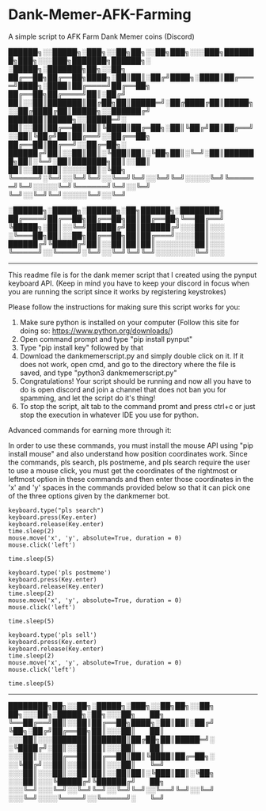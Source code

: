 # Dank-Memer-AFK-Farming
A simple script to AFK Farm Dank Memer coins (Discord)

██████╗░░█████╗░███╗░░██╗██╗░░██╗███╗░░░███╗███████╗███╗░░░███╗███████╗██████╗░  ░█████╗░███████╗██╗░░██╗
██╔══██╗██╔══██╗████╗░██║██║░██╔╝████╗░████║██╔════╝████╗░████║██╔════╝██╔══██╗  ██╔══██╗██╔════╝██║░██╔╝
██║░░██║███████║██╔██╗██║█████═╝░██╔████╔██║█████╗░░██╔████╔██║█████╗░░██████╔╝  ███████║█████╗░░█████═╝░
██║░░██║██╔══██║██║╚████║██╔═██╗░██║╚██╔╝██║██╔══╝░░██║╚██╔╝██║██╔══╝░░██╔══██╗  ██╔══██║██╔══╝░░██╔═██╗░
██████╔╝██║░░██║██║░╚███║██║░╚██╗██║░╚═╝░██║███████╗██║░╚═╝░██║███████╗██║░░██║  ██║░░██║██║░░░░░██║░╚██╗
╚═════╝░╚═╝░░╚═╝╚═╝░░╚══╝╚═╝░░╚═╝╚═╝░░░░░╚═╝╚══════╝╚═╝░░░░░╚═╝╚══════╝╚═╝░░╚═╝  ╚═╝░░╚═╝╚═╝░░░░░╚═╝░░╚═╝

░██████╗░█████╗░██████╗░██╗██████╗░████████╗
██╔════╝██╔══██╗██╔══██╗██║██╔══██╗╚══██╔══╝
╚█████╗░██║░░╚═╝██████╔╝██║██████╔╝░░░██║░░░
░╚═══██╗██║░░██╗██╔══██╗██║██╔═══╝░░░░██║░░░
██████╔╝╚█████╔╝██║░░██║██║██║░░░░░░░░██║░░░
╚═════╝░░╚════╝░╚═╝░░╚═╝╚═╝╚═╝░░░░░░░░╚═╝░░░


-----------------------------------------------------------------------------------------------------------

This readme file is for the dank memer script that I created using the pynput keyboard API. (Keep in mind you have to keep your discord in focus when you are running the script since it works by registering keystrokes)

Please follow the instructions for making sure this script works for you:
1) Make sure python is installed on your computer (Follow this site for doing so: https://www.python.org/downloads/)
2) Open command prompt and type "pip install pynput"
3) Type "pip install key" followed by that
4) Download the dankmemerscript.py and simply double click on it. If it does not work, open cmd, and go to the directory where the file is saved, and type "python3 dankmemerscript.py"
5) Congratulations! Your script should be running and now all you have to do is open discord and join a channel that does not ban you for spamming, and let the script do it's thing!
6) To stop the script, alt tab to the command promt and press ctrl+c or just stop the execution in whatever IDE you use for python.

Advanced commands for earning more through it:

In order to use these commands, you must install the mouse API using "pip install mouse" and also understand how position coordinates work. Since the commands, pls search, pls postmeme, and pls search require the user to 
use a mouse click, you must get the coordinates of the rightmost or leftmost option in these commands and then enter those coordinates in the 'x' and 'y' spaces in the commands provided below so that it can pick one of the 
three options given by the dankmemer bot.

    keyboard.type("pls search")
    keyboard.press(Key.enter)
    keyboard.release(Key.enter)
    time.sleep(2)
    mouse.move('x', 'y', absolute=True, duration = 0)
    mouse.click('left')

    time.sleep(5)

    keyboard.type('pls postmeme')
    keyboard.press(Key.enter)
    keyboard.release(Key.enter)
    time.sleep(2)
    mouse.move('x', 'y', absolute=True, duration = 0)
    mouse.click('left')

    time.sleep(5)

    keyboard.type('pls sell')
    keyboard.press(Key.enter)
    keyboard.release(Key.enter)
    time.sleep(2)
    mouse.move('x', 'y', absolute=True, duration = 0)
    mouse.click('left')

    time.sleep(5)

-----------------------------------------------------------------------------------------------------


████████╗██╗░░██╗░█████╗░███╗░░██╗██╗░░██╗  ██╗░░░██╗░█████╗░██╗░░░██╗  ██╗
╚══██╔══╝██║░░██║██╔══██╗████╗░██║██║░██╔╝  ╚██╗░██╔╝██╔══██╗██║░░░██║  ██║
░░░██║░░░███████║███████║██╔██╗██║█████═╝░  ░╚████╔╝░██║░░██║██║░░░██║  ██║
░░░██║░░░██╔══██║██╔══██║██║╚████║██╔═██╗░  ░░╚██╔╝░░██║░░██║██║░░░██║  ╚═╝
░░░██║░░░██║░░██║██║░░██║██║░╚███║██║░╚██╗  ░░░██║░░░╚█████╔╝╚██████╔╝  ██╗
░░░╚═╝░░░╚═╝░░╚═╝╚═╝░░╚═╝╚═╝░░╚══╝╚═╝░░╚═╝  ░░░╚═╝░░░░╚════╝░░╚═════╝░  ╚═╝
